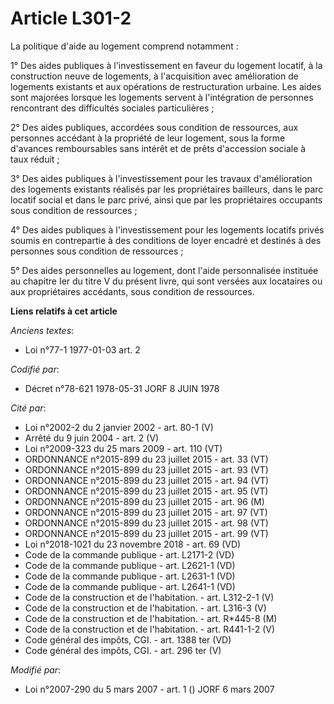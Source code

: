# Article L301-2

La politique d'aide au logement comprend notamment :

1° Des aides publiques à l'investissement en faveur du logement locatif, à la construction neuve de logements, à
l'acquisition avec amélioration de logements existants et aux opérations de restructuration urbaine. Les aides sont majorées
lorsque les logements servent à l'intégration de personnes rencontrant des difficultés sociales particulières ;

2° Des aides publiques, accordées sous condition de ressources, aux personnes accédant à la propriété de leur logement, sous
la forme d'avances remboursables sans intérêt et de prêts d'accession sociale à taux réduit ;

3° Des aides publiques à l'investissement pour les travaux d'amélioration des logements existants réalisés par les
propriétaires bailleurs, dans le parc locatif social et dans le parc privé, ainsi que par les propriétaires occupants sous
condition de ressources ;

4° Des aides publiques à l'investissement pour les logements locatifs privés soumis en contrepartie à des conditions de loyer
encadré et destinés à des personnes sous condition de ressources ;

5° Des aides personnelles au logement, dont l'aide personnalisée instituée au chapitre Ier du titre V du présent livre, qui
sont versées aux locataires ou aux propriétaires accédants, sous condition de ressources.

**Liens relatifs à cet article**

_Anciens textes_:

  - Loi n°77-1 1977-01-03 art. 2

_Codifié par_:

  - Décret n°78-621 1978-05-31 JORF 8 JUIN 1978

_Cité par_:

  - Loi n°2002-2 du 2 janvier 2002 - art. 80-1 (V)
  - Arrêté du 9 juin 2004 - art. 2 (V)
  - Loi n°2009-323 du 25 mars 2009 - art. 110 (VT)
  - ORDONNANCE n°2015-899 du 23 juillet 2015 - art. 33 (VT)
  - ORDONNANCE n°2015-899 du 23 juillet 2015 - art. 93 (VT)
  - ORDONNANCE n°2015-899 du 23 juillet 2015 - art. 94 (VT)
  - ORDONNANCE n°2015-899 du 23 juillet 2015 - art. 95 (VT)
  - ORDONNANCE n°2015-899 du 23 juillet 2015 - art. 96 (M)
  - ORDONNANCE n°2015-899 du 23 juillet 2015 - art. 97 (VT)
  - ORDONNANCE n°2015-899 du 23 juillet 2015 - art. 98 (VT)
  - ORDONNANCE n°2015-899 du 23 juillet 2015 - art. 99 (VT)
  - Loi n°2018-1021 du 23 novembre 2018 - art. 69 (VD)
  - Code de la commande publique - art. L2171-2 (VD)
  - Code de la commande publique - art. L2621-1 (VD)
  - Code de la commande publique - art. L2631-1 (VD)
  - Code de la commande publique - art. L2641-1 (VD)
  - Code de la construction et de l'habitation. - art. L312-2-1 (V)
  - Code de la construction et de l'habitation. - art. L316-3 (V)
  - Code de la construction et de l'habitation. - art. R*445-8 (M)
  - Code de la construction et de l'habitation. - art. R441-1-2 (V)
  - Code général des impôts, CGI. - art. 1388 ter (VD)
  - Code général des impôts, CGI. - art. 296 ter (V)

_Modifié par_:

  - Loi n°2007-290 du 5 mars 2007 - art. 1 () JORF 6 mars 2007
